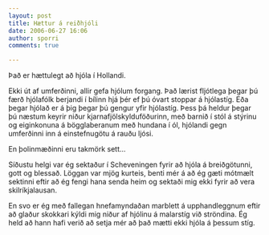 ```yaml
---
layout: post
title: Hættur á reiðhjóli
date: 2006-06-27 16:06
author: sporri
comments: true

---
```

Það er hættulegt að hjóla í Hollandi.

Ekki út af umferðinni, allir gefa hjólum forgang. 
Það lærist fljótlega þegar þú færð hjólafólk berjandi í bílinn hjá þér ef þú óvart stoppar á hjólastíg.
Eða þegar hjólað er á þig þegar þú gengur yfir hjólastíg. 
Þess þá heldur þegar þú næstum keyrir niður kjarnafjölskylduföðurinn, með barnið í stól á stýrinu og eiginkonuna á bögglaberanum með hundana í ól, hjólandi gegn umferðinni inn á einstefnugötu á rauðu ljósi.

En þolinmæðinni eru takmörk sett...

Síðustu helgi var ég sektaður í Scheveningen fyrir að hjóla á breiðgötunni, gott og blessað. Löggan var mjög kurteis, benti mér á að ég gæti mótmælt sektinni eftir að ég fengi hana senda heim og sektaði mig ekki fyrir að vera skilríkjalausan.

En svo er ég með fallegan hnefamyndaðan marblett á upphandleggnum eftir að glaður skokkari kýldi mig niður af hjólinu á malarstíg við ströndina. Ég held að hann hafi verið að setja mér að það mætti ekki hjóla á þessum stíg.
